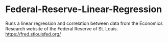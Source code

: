 # Federal-Reserve-Linear-Regression

Runs a linear regression and correlation between data from the Economics Research website of the Federal Reserve of St. Louis.
https://fred.stlouisfed.org/ 
